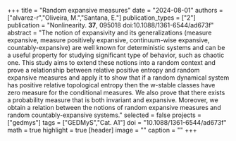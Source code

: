 +++
title = "Random expansive measures"
date = "2024-08-01"
authors = ["alvarez-r","Oliveira, M.","Santana, E."]
publication_types = ["2"]
publication = "Nonlinearity. **37**, 095018 doi:10.1088/1361-6544/ad673f"
abstract = "The notion of expansivity and its generalizations (measure expansive, measure positively expansive, continuum-wise expansive, countably-expansive) are well known for deterministic systems and can be a useful property for studying significant type of behavior, such as chaotic one. This study aims to extend these notions into a random context and prove a relationship between relative positive entropy and random expansive measures and apply it to show that if a random dynamical system has positive relative topological entropy then the w-stable classes have zero measure for the conditional measures. We also prove that there exists a probability measure that is both invariant and expansive. Moreover, we obtain a relation between the notions of random expansive measures and random countably-expansive systems."
selected = false
projects = ["gedmys"]
tags = ["GEDMyS","Cat. A1"]
doi = "10.1088/1361-6544/ad673f"
math = true
highlight = true
[header]
image = ""
caption = ""
+++
